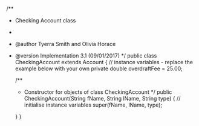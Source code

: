 
/**
 * Checking Account class
 *
 * @author Tyerra Smith and Olivia Horace
 * @version Implementation 3.1 (09/01/2017)
 */
public class CheckingAccount extends Account
{
    // instance variables - replace the example below with your own
    private double overdraftFee = 25.00;

    /**
     * Constructor for objects of class CheckingAccount
     */
    public CheckingAccount(String fName, String lName, String type)
    {
        // initialise instance variables
        super(fName, lName, type);
        
    }
}
